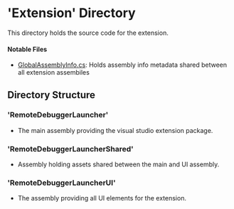# 'Extension' Directory 
This directory holds the source code for the extension.

#### Notable Files
- [GlobalAssemblyInfo.cs](GlobalAssemblyInfo.cs): Holds assembly info metadata shared between all extension assembiles

## Directory Structure
### 'RemoteDebuggerLauncher'
- The main assembly providing the visual studio extension package.

### 'RemoteDebuggerLauncherShared'
- Assembly holding assets shared between the main and UI assembly.

### 'RemoteDebuggerLauncherUI'
- The assembly providing all UI elements for the extension.